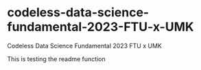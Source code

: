# codeless-data-science-fundamental-2023-FTU-x-UMK
Codeless Data Science Fundamental 2023 FTU x UMK 

This is testing the readme function
